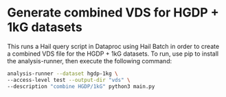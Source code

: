 # Generate combined VDS for HGDP + 1kG datasets

This runs a Hail query script in Dataproc using Hail Batch in order to create a combined VDS file for the HGDP + 1kG datasets. To run, use pip to install the analysis-runner, then execute the following command:

```sh
analysis-runner --dataset hgdp-1kg \
--access-level test --output-dir "vds" \
--description "combine HGDP/1kG" python3 main.py
```
